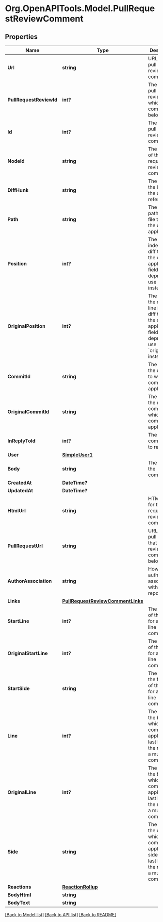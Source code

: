 # Org.OpenAPITools.Model.PullRequestReviewComment

## Properties

Name | Type | Description | Notes
------------ | ------------- | ------------- | -------------
**Url** | **string** | URL for the pull request review comment | 
**PullRequestReviewId** | **int?** | The ID of the pull request review to which the comment belongs. | 
**Id** | **int?** | The ID of the pull request review comment. | 
**NodeId** | **string** | The node ID of the pull request review comment. | 
**DiffHunk** | **string** | The diff of the line that the comment refers to. | 
**Path** | **string** | The relative path of the file to which the comment applies. | 
**Position** | **int?** | The line index in the diff to which the comment applies. This field is deprecated; use &#x60;line&#x60; instead. | 
**OriginalPosition** | **int?** | The index of the original line in the diff to which the comment applies. This field is deprecated; use &#x60;original_line&#x60; instead. | 
**CommitId** | **string** | The SHA of the commit to which the comment applies. | 
**OriginalCommitId** | **string** | The SHA of the original commit to which the comment applies. | 
**InReplyToId** | **int?** | The comment ID to reply to. | [optional] 
**User** | [**SimpleUser1**](SimpleUser1.md) |  | 
**Body** | **string** | The text of the comment. | 
**CreatedAt** | **DateTime?** |  | 
**UpdatedAt** | **DateTime?** |  | 
**HtmlUrl** | **string** | HTML URL for the pull request review comment. | 
**PullRequestUrl** | **string** | URL for the pull request that the review comment belongs to. | 
**AuthorAssociation** | **string** | How the author is associated with the repository. | 
**Links** | [**PullRequestReviewCommentLinks**](PullRequestReviewCommentLinks.md) |  | 
**StartLine** | **int?** | The first line of the range for a multi-line comment. | [optional] 
**OriginalStartLine** | **int?** | The first line of the range for a multi-line comment. | [optional] 
**StartSide** | **string** | The side of the first line of the range for a multi-line comment. | [optional] [default to StartSideEnum.RIGHTEnum]
**Line** | **int?** | The line of the blob to which the comment applies. The last line of the range for a multi-line comment | [optional] 
**OriginalLine** | **int?** | The line of the blob to which the comment applies. The last line of the range for a multi-line comment | [optional] 
**Side** | **string** | The side of the diff to which the comment applies. The side of the last line of the range for a multi-line comment | [optional] [default to SideEnum.RIGHTEnum]
**Reactions** | [**ReactionRollup**](ReactionRollup.md) |  | [optional] 
**BodyHtml** | **string** |  | [optional] 
**BodyText** | **string** |  | [optional] 

[[Back to Model list]](../README.md#documentation-for-models) [[Back to API list]](../README.md#documentation-for-api-endpoints) [[Back to README]](../README.md)

